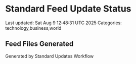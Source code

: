 # Standard Feed Update Status
Last updated: Sat Aug  9 12:48:31 UTC 2025
Categories: technology,business,world

## Feed Files Generated

Generated by Standard Updates Workflow
